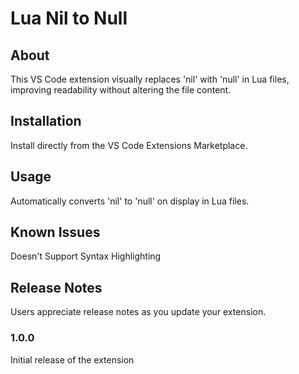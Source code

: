 # Lua Nil to Null

## About
This VS Code extension visually replaces 'nil' with 'null' in Lua files, improving readability without altering the file content.

## Installation
Install directly from the VS Code Extensions Marketplace.

## Usage
Automatically converts 'nil' to 'null' on display in Lua files.

## Known Issues

Doesn't Support Syntax Highlighting

## Release Notes

Users appreciate release notes as you update your extension.

### 1.0.0

Initial release of the extension
